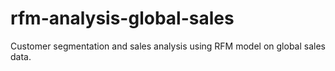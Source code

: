 # rfm-analysis-global-sales
Customer segmentation and sales analysis using RFM model on global sales data.
